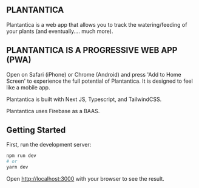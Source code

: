 ## PLANTANTICA 
Plantantica is a web app that allows you to track the watering/feeding of your plants (and eventually.... much more).

## PLANTANTICA IS A PROGRESSIVE WEB APP (PWA)
Open on Safari (iPhone) or Chrome (Android) and press 'Add to Home Screen' to experience the full potential of Plantantica. It is designed to feel like a mobile app.  

Plantantica is built with Next JS, Typescript, and TailwindCSS.

Plantantica uses Firebase as a BAAS.

## Getting Started

First, run the development server:

```bash
npm run dev
# or
yarn dev
```

Open [http://localhost:3000](http://localhost:3000) with your browser to see the result.

